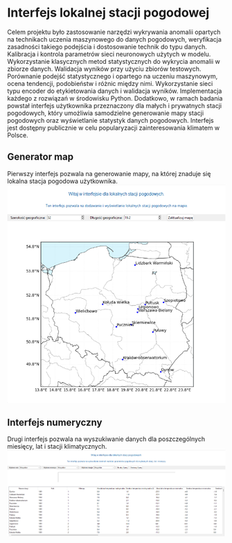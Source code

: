 # Interfejs lokalnej stacji pogodowej 

Celem projektu było zastosowanie narzędzi wykrywania anomalii opartych na technikach uczenia maszynowego do danych pogodowych, weryfikacja zasadności takiego podejścia i dostosowanie technik do typu danych. Kalibracja i kontrola parametrów sieci neuronowych użytych w modelu. Wykorzystanie klasycznych metod statystycznych do wykrycia anomalii w zbiorze danych. Walidacja wyników przy użyciu zbiorów testowych. Porównanie podejść statystycznego i opartego na uczeniu maszynowym, ocena tendencji, podobieństw i różnic między nimi. Wykorzystanie sieci typu encoder do etykietowania danych i walidacja wyników. Implementacja każdego z rozwiązań w środowisku Python. Dodatkowo, w ramach badania powstał interfejs użytkownika przeznaczony dla małych i prywatnych stacji pogodowych, który umożliwia samodzielne generowanie mapy stacji pogodowych oraz wyświetlanie statystyk danych pogodowych. Interfejs jest dostępny publicznie w celu popularyzacji zainteresowania klimatem w Polsce. 

## Generator map
Pierwszy interfejs pozwala na generowanie mapy, na której znaduje się lokalna stacja pogodowa użytkownika. 
![Generator map](interfejs1.png)
## Interfejs numeryczny
Drugi interfejs pozwala na wyszukiwanie danych dla poszczególnych miesięcy, lat i stacji klimatycznych. 
![Interfejs numeryczny](interfejs2.png)


